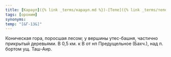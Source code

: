 ```yaml
---
title: [Караул]({% link _terms/караул.md %})-[Тепе]({% link _terms/тепе.md %}) II
tags: [ороним]
synonyms:
temp: "[&Г-13&]"
---
```


Коническая гора, поросшая лесом; у вершины утес-башня, частично прикрытый
деревьями. В 0,5 км. к В от нп Предущельное (Бахч.), над п. бортом ущ. Таш-Аир.
